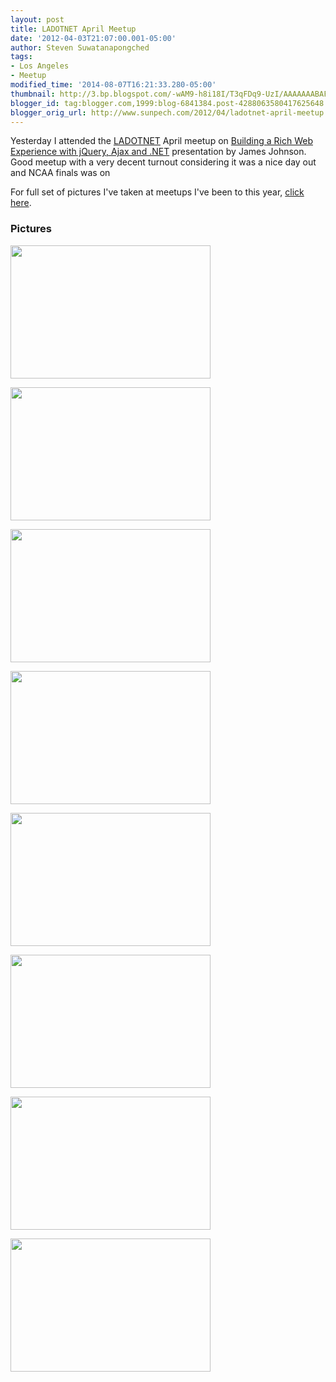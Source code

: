 ```yaml
---
layout: post
title: LADOTNET April Meetup
date: '2012-04-03T21:07:00.001-05:00'
author: Steven Suwatanapongched
tags:
- Los Angeles
- Meetup
modified_time: '2014-08-07T16:21:33.280-05:00'
thumbnail: http://3.bp.blogspot.com/-wAM9-h8i18I/T3qFDq9-UzI/AAAAAAABAFk/3XDwXNNf1WU/s72-c/2012-04-02+at+17-52-57.jpg
blogger_id: tag:blogger.com,1999:blog-6841384.post-4288063580417625648
blogger_orig_url: http://www.sunpech.com/2012/04/ladotnet-april-meetup.html
---
```


Yesterday I attended the <a href="http://www.ladotnet.org/">LADOTNET</a> April meetup on&nbsp;<a href="http://www.ladotnet.org/events/57077002/">Building a Rich Web Experience with jQuery, Ajax and .NET</a>&nbsp;presentation by James Johnson. Good meetup with a very decent turnout considering it was a nice day out and NCAA finals was on

For full set of pictures I've taken at meetups I've been to this year, <a href="https://picasaweb.google.com/101693597219413173200/2012Meetups">click here</a>.

### Pictures

<a href="http://3.bp.blogspot.com/-wAM9-h8i18I/T3qFDq9-UzI/AAAAAAABAFk/3XDwXNNf1WU/s1600/2012-04-02+at+17-52-57.jpg"><img border="0" height="213" src="http://3.bp.blogspot.com/-wAM9-h8i18I/T3qFDq9-UzI/AAAAAAABAFk/3XDwXNNf1WU/s320/2012-04-02+at+17-52-57.jpg" width="320" /></a>

<a href="http://4.bp.blogspot.com/-qWlDi6mAZug/T3qFH6e0rXI/AAAAAAABAGU/Y9jICsf1Ghs/s1600/2012-04-02+at+18-01-36.jpg"><img border="0" height="213" src="http://4.bp.blogspot.com/-qWlDi6mAZug/T3qFH6e0rXI/AAAAAAABAGU/Y9jICsf1Ghs/s320/2012-04-02+at+18-01-36.jpg" width="320" /></a>

<a href="http://3.bp.blogspot.com/-E3aU598Yxns/T3qFFnkSTbI/AAAAAAABAF8/K9p33ddAqew/s1600/2012-04-02+at+17-56-51.jpg"><img border="0" height="213" src="http://3.bp.blogspot.com/-E3aU598Yxns/T3qFFnkSTbI/AAAAAAABAF8/K9p33ddAqew/s320/2012-04-02+at+17-56-51.jpg" width="320" /></a>

<a href="http://2.bp.blogspot.com/-8NXIW8XIf_E/T3qFK2DspGI/AAAAAAABAG8/TbJgH2KBkBc/s1600/2012-04-02+at+18-12-55.jpg"><img border="0" height="213" src="http://2.bp.blogspot.com/-8NXIW8XIf_E/T3qFK2DspGI/AAAAAAABAG8/TbJgH2KBkBc/s320/2012-04-02+at+18-12-55.jpg" width="320" /></a>

<a href="http://4.bp.blogspot.com/-6U2iqDh10X8/T3qFL435UsI/AAAAAAABAHE/fKO5_PvpY9k/s1600/2012-04-02+at+18-16-53.jpg"><img border="0" height="213" src="http://4.bp.blogspot.com/-6U2iqDh10X8/T3qFL435UsI/AAAAAAABAHE/fKO5_PvpY9k/s320/2012-04-02+at+18-16-53.jpg" width="320" /></a>

<a href="http://2.bp.blogspot.com/-9pEQ3Hw9i8w/T3qFODKQcQI/AAAAAAABAHU/pZHwnhcdNVE/s1600/2012-04-02+at+18-39-33.jpg"><img border="0" height="213" src="http://2.bp.blogspot.com/-9pEQ3Hw9i8w/T3qFODKQcQI/AAAAAAABAHU/pZHwnhcdNVE/s320/2012-04-02+at+18-39-33.jpg" width="320" /></a>

<a href="http://4.bp.blogspot.com/-Llm4fWQw_EA/T3qFQUaZhJI/AAAAAAABAHs/h-Fjz1IkjFw/s1600/2012-04-02+at+18-55-38.jpg"><img border="0" height="213" src="http://4.bp.blogspot.com/-Llm4fWQw_EA/T3qFQUaZhJI/AAAAAAABAHs/h-Fjz1IkjFw/s320/2012-04-02+at+18-55-38.jpg" width="320" /></a>

<a href="http://1.bp.blogspot.com/-43wLzwnsLF0/T3qFPkiKBTI/AAAAAAABAHo/Mv9HM-EHNJ0/s1600/2012-04-02+at+18-55-25.jpg"><img border="0" height="213" src="http://1.bp.blogspot.com/-43wLzwnsLF0/T3qFPkiKBTI/AAAAAAABAHo/Mv9HM-EHNJ0/s320/2012-04-02+at+18-55-25.jpg" width="320" /></a>

